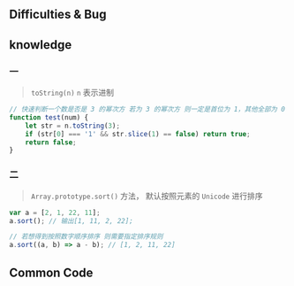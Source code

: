 ## Difficulties & Bug

## knowledge

### 一

> `toString(n)` `n` 表示进制

```js
// 快速判断一个数是否是 3 的幂次方 若为 3 的幂次方 则一定是首位为 1，其他全部为 0
function test(num) {
    let str = n.toString(3);
    if (str[0] === '1' && str.slice(1) == false) return true;
    return false;
}
```

### 二

> `Array.prototype.sort()` 方法， 默认按照元素的 `Unicode` 进行排序

```js
var a = [2, 1, 22, 11];
a.sort(); // 输出[1, 11, 2, 22];

// 若想得到按照数字顺序排序 则需要指定排序规则
a.sort((a, b) => a - b); // [1, 2, 11, 22]
```

## Common Code

